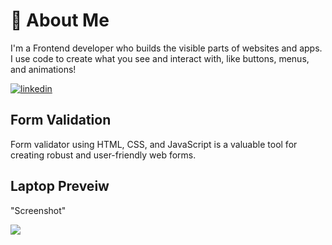 # 🚀 About Me
I'm a Frontend developer who builds the visible parts of websites and apps. I use code to create what you see and interact with, like buttons, menus, and animations!

[![linkedin](https://img.shields.io/badge/linkedin-0A66C2?style=for-the-badge&logo=linkedin&logoColor=white)](https://www.linkedin.com/in/sarfaraz-adil-46680718b)


## Form Validation
Form validator using HTML, CSS, and JavaScript is a valuable tool for creating robust and user-friendly web forms.


## Laptop Preveiw    
"Screenshot"

![](Screenshot(421).png)